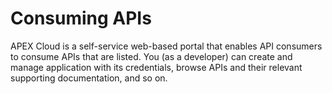 # Consuming APIs

APEX Cloud is a self-service web-based portal that enables API consumers to consume APIs that are listed.
You (as a developer) can create and manage application with its credentials, browse APIs and their relevant supporting documentation, and so on.
